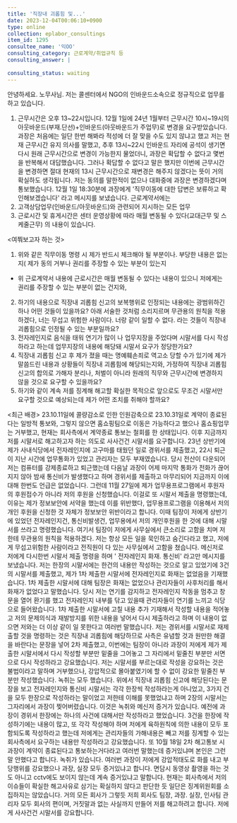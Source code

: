 ```yaml
---
title: '직장내 괴롭힘 및...'
date: 2023-12-04T00:06:10+0900
type: online
collection: eplabor_consultings
item_id: 1295
consultee_name: '익OO'
consulting_category: 근로계약/취업규칙 등
consulting_answer: |
    
consulting_status: waiting
---
```


안녕하세요. 노무사님.
저는 콜센터에서 NGO의 인바운드소속으로 정규직으로 업무를 하고 있습니다.

1. 근무시간은 오후 13~22시입니다.
 12월 1일에 24년 1월부터 근무시간 10시~19시의 아웃바운드(부재.단선)+인바운드(아웃바운드가 주업무)로 변경을 요구받았습니다.
과장은 처음에는 일단 한번 해봐라 적성에 더 잘 맞을 수도 있지 않냐고 했고 저는 현재 근무시간 유지 의사를 말했고, 추후 13시~22시 인바운드 자리에 공석이 생기면 다시 원래 근무시간으로 변경이 가능한지 물었더니, 
과장은 확답할 수 없다고 몇번을 반복해서 대답했습니다.
그러나 확답할 수 없다고 말은 했지만 이번에 근무시간을 변경하면 절대 현재의 13시 근무시간으로 재변경은 해주지 않겠다는 뜻이 거의 확실하도 생각됩니다. 저는 동의를 말한적이 없으나 대화중에 과장은 변경하겠다며 통보했습니다. 
12월 1일 18:30분에 과장에게 &#039;직무이동에 대한 답변은 보류하고 확인해보겠습니다&#039; 라고 메시지를 보냈습니다. 
근로계약서에는
 1. 고객상담업무(인바운드/아웃바운드)와 관련되어 지시하는 모든 업무 
 2. 근로시간 및 휴게시간은 센터 운영상황에 따라 매월 변동될 수 있다(교대근무 및 스케줄근무)
    의 내용이 있습니다.

&lt;여쭤보고자 하는 것&gt;
1. 위와 같은  직무이동 명령 시 제가 반드시 체크해야 될 부분이나.
   부당한 내용은 없는지( 제가 동의 거부나 권리를  주장할 수 있는 부분이 있는지
  - 위 근로계약서 내용에 근로시간은 매월 변동될 수 있다는 내용이 있으니 저에게는 권리를 주장할 수 있는 부분이 없는 건지와, 
2. 하기의  내용으로 직장내 괴롭힘 신고의 보복행위로 인정되는 내용에는 광범위하긴 하나 어떤 것들이 있을까요?
아래 서술한 것처럼 소리지르며 무관용의 원칙을 적용하겠다, 너는 무섭고 위험한 사람이다. 너랑 같이 일할 수 없다. 라는 것들이 직장내 괴롭힘으로 인정될 수 있는 부분일까요?
3. 전자레인지로 음식을 태워 연기가 많이 나 업무지장을 주었다며 시말서를 다시 작성하라고 하는데 업무지장의 내용에 해당돼 시말서 요구가 정당한가요?
4. 직장내 괴롭힘 신고 후 제가 졌을 때는 명예훼손죄로 역고소 당할 수가 있기에 제가 말씀드린 내용과 상황들이 직장내 괴롭힘에 해당되는지와,  가정하여 직장내 괴롭힘 신고의 합의로 가해자 분리나, 처벌이 아니라 원래의 직무와 근무시간에 변경하지 않을 것으로 요구할 수 있을까요?
5. 하기와 같이 계속 저를 징계해 해고할 확실한 목적으로 앞으로도 무조건 시말서만 요구할 것으로 예상되는데 제가 어떤 조치를 취해야 할까요?

&lt;최근 배경&gt;
 23.10.11일에 콜량감소로 인한 인원감축으로  23.10.31일로 계약이 종료된다는 일방적 통보와, 그렇지 않으면 홈쇼핑팀으로 이동은 가능하다고 했으나 홈쇼핑업무는 거부했고, 현재는 회사측에서 계약종료 통보는 철회를 한 상태입니다.
이후 지금까지 저를 시말서로 해고하고자 하는 의도로 사사건건 시말서를 요구합니다.
23년 상반기에 제가 사내식당에서 전자레인지에 고구마를 태웠던 일로 경위서를 제출했고,  22시 퇴근이 지난 시간에 업무통화가 있었고 관리자는 모두 부재였습니다. 당시 전산이 다운되어 저는 컴퓨터를 강제종료하고 퇴근했는데 다음날 과장이 어제 마지막 통화가 전화가 끊어지지 않아 밤새 통신비가 발생했다고 하며 경위서를 제출하고 마무리되어 지금까지 이에 대해 한번도 언급은 없었습니다.
그런데 11월 27일에  제가 업무용프로그램에서 후원자의 후원접수가 아니라 저의 후원을 신청했습니다. 이걸로 또 시말서 제출을 명령했는데, 이유는 제가 정보보안에 서약을 했는데 이를 위반했다, 업무용프로그램을 이용해서 저의 개인 후원을 신청한 것 자체가 정보보안 위반이라고 합니다. 이때 팀장이 저에게 상반기에 있었던 전자레인지건, 통신비발생건, 업무용에서 저의 개인후원을 한 것에 대해 시말서를 쓰라고 명령했습니다. 여기서 팀장이 저에게 사무실에서 큰소리로 고함을 치며 저한테 무관용의 원칙을 적용하겠다. 저는 항상 모든 일을 묵인하고 숨긴다라고 했고, 저에게 무섭고위험한 사람이라고 전직원이 다 있는 사무실에서 고함을 쳤습니다.
메신저로 저에게 다시한번 시말서 제출 명령을 하며 &#039; 전자레인지 화재. 통신비&#039; 라고만 메시지를 보냈습니다.
저는 한장의 시말서에는 한건의 내용만 작성하는 것으로 알고 있었기에 3건의 시말서를 제출했고, 제가 1차 제출한 시말서에 전자레인지로 화재는 없었음을 기재했습니다. 1차 제출한 시말서에 대해 팀장은 화재는 없었으나 관리자들이 사후처리를 해서 화재가 없었다고 말했습니다.
당시 저는 연기를 감지하고 전자레인지 작동을 멈추고 창문을 열어 환기를  했고 전자레인지 내부를 닦고 있을때 관리자들이 연기를 느끼고 식당으로 들어왔습니다. 1차 제출한 시말서에 고칠 내용 추가 기재해서 작성할 내용을 적어놓고 저의 문제의식과 재발방지를 위한 내용을 넣어서 다시 제출하라고 하며 이 내용이 없으면 저와는 더 이상 같이 일 못한다고 여러번 말했습니다.
저는 경위서를 시말서로 재제출할 것을 명령하는 것은 직장내 괴롭힘에 해당하므로 사측은 유념할 것과 원만한 해결을 바란다는 문장을 넣어 2차 제출했고, 이번에는 팀장이 아니라 과장이 저에게 제가 제출한 시말서에서 다시 작성할 부분만 밑줄을 그어놓고 그 자리에서 밑줄친 부분만 서면으로 다시 작성하라고 강요했습니다.  저는 시말서를 부르는대로 작성을 강요하는 것은 불법이라고 말하며 거부했으나, 강압적으로 몰아붙였기에 할 수 없이 강요한 밑줄친 부분만 작성했습니다.  녹취는 모두 했습니다.
위에서 직장내 괴롭힘 신고에 해당된다는 문장을 보고 전자레인지와 통신비 시말서는  각각 한장씩 작성하라는게 아니었고,  3가지 건을 모두 한장으로 작성하라는 말이었고 저한테 이해를 못했었냐고 하며 2장의 시말서는 그자리에서 과장이 찢어버렸습니다. 이것은 녹취와 메신저 증거가 있습니다.
예전에 과장이 경위서 한장에는 하나의 사건에 대해서만 작성하라고 했었습니다.
3건을 한장에 작성하기에는  내용이 많고,  또 각각 작성해야 하며 
저에게 육하원칙에 의한 내용이 모두 포함되도록 작성하라고 했는데 저에게는 관리자들의 가해내용은 빼고 저를 징계할 수 있는 회사측에서 요구하는 내용만 작성하라고 강요했습니다.
또 10월 18일 2차 해고통보 시 과장이 계약이 종료된다고 통보하는거다라고 여러번 말했는데 증거있냐며 본인은 그런 말 안했다고 합니다. 녹취가 있습니다.
여러번 과장이 저에게 강압적태도로 화를 내고 부당행위를 강요했으나 과장, 실장 모두 증거있냐고 합니다.
면담시 동영상 촬영을 하는 것도 아니고 cctv에도 보이지 않는데 계속 증거있냐고 말합니다.
현재는 회사측에서 저의 이슈들이 확실한 해고사유로 삼기는 확실하지 않다고 판단한 듯 일단은 징계위원회를 소집하지는 않았습니다.
거의 모든 회사가 그렇듯 저희 회사도 팀장, 과장. 실장, 인사팀 관리자 모두 회사의 편이며, 거짓말과 없는 사실까지 만들어 저를 해고하려고 합니다.
저에게 사사건건 시말서를 강요합니다. 

        
